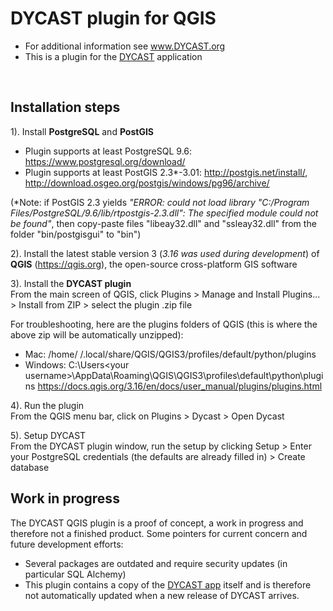 # DYCAST plugin for QGIS

* For additional information see www.DYCAST.org
* This is a plugin for the [DYCAST](https://github.com/CarneyLab/DYCAST) application
<br>

## Installation steps

1). Install **PostgreSQL** and **PostGIS**

* Plugin supports at least PostgreSQL 9.6: https://www.postgresql.org/download/
* Plugin supports at least PostGIS 2.3*-3.01: http://postgis.net/install/, http://download.osgeo.org/postgis/windows/pg96/archive/

(*Note: if PostGIS 2.3 yields <i>"ERROR: could not load library "C:/Program Files/PostgreSQL/9.6/lib/rtpostgis-2.3.dll": The specified module could not be found"</i>, then copy-paste files "libeay32.dll" and "ssleay32.dll" from the folder "bin/postgisgui" to "bin")

2). Install the latest stable version 3 (_3.16 was used during development_)  of **QGIS** (https://qgis.org), the open-source cross-platform GIS software

3). Install the **DYCAST plugin**  
From the main screen of QGIS, click Plugins > Manage and Install Plugins... > Install from ZIP > select the plugin .zip file

For troubleshooting, here are the plugins folders of QGIS (this is where the above zip will be automatically unzipped):  
* Mac: /home/<your username> /.local/share/QGIS/QGIS3/profiles/default/python/plugins
* Windows: C:\Users\<your username>\AppData\Roaming\QGIS\QGIS3\profiles\default\python\plugins
https://docs.qgis.org/3.16/en/docs/user_manual/plugins/plugins.html  
  
4). Run the plugin  
From the QGIS menu bar, click on Plugins > Dycast > Open Dycast  

5). Setup DYCAST  
From the DYCAST plugin window, run the setup by clicking Setup > Enter your PostgreSQL credentials (the defaults are already filled in) > Create database
  
## Work in progress  
The DYCAST QGIS plugin is a proof of concept, a work in progress and therefore not a finished product. Some pointers for current concern and future development efforts:
  - Several packages are outdated and require security updates (in particular SQL Alchemy)
  - This plugin contains a copy of the [DYCAST app](https://github.com/CarneyLab/DYCAST) itself and is therefore not automatically updated when a new release of DYCAST arrives. 
  
